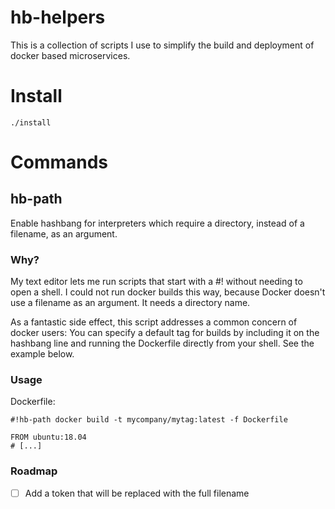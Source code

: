# hb-helpers

This is a collection of scripts I use to simplify the build and deployment of docker based microservices.

# Install

```
./install
```

# Commands

## hb-path

Enable hashbang for interpreters which require a directory, instead of a filename, as an argument.

### Why?

My text editor lets me run scripts that start with a #! without needing to open a shell. I could not run docker builds this way, because Docker doesn't use a filename as an argument. It needs a directory name.

As a fantastic side effect, this script addresses a common concern of docker users: You can specify a default tag for builds by including it on the hashbang line and running the Dockerfile directly from your shell. See the example below.

### Usage

Dockerfile:
```
#!hb-path docker build -t mycompany/mytag:latest -f Dockerfile

FROM ubuntu:18.04
# [...]
```

### Roadmap

- [ ] Add a token that will be replaced with the full filename
